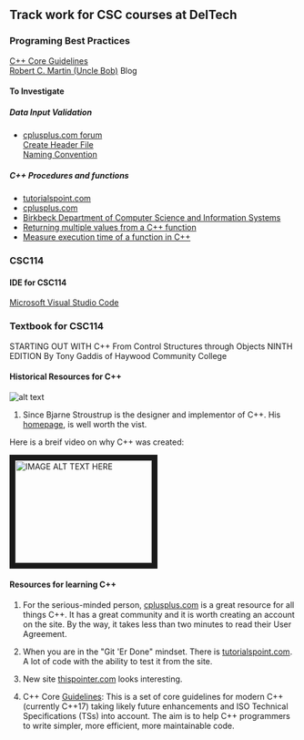 ## Track work for CSC courses at DelTech  

### Programing Best Practices  
[C++ Core Guidelines](https://isocpp.github.io/CppCoreGuidelines/CppCoreGuidelines#Rf-package "C++ Core Guidelines")  
[Robert C. Martin (Uncle Bob)](https://blog.cleancoder.com/ "Uncle Bob")  Blog  

#### To Investigate
##### Data Input Validation  
* [cplusplus.com forum](http://www.cplusplus.com/forum/general/64305/ "cplusplus.com")  
[Create Header File](http://www.cplusplus.com/forum/articles/10627/ "cplusplus.com")  
[Naming Convention](http://manual.gromacs.org/documentation/5.1-current/dev-manual/naming.html "gromacs.org")  
##### C++ Procedures and functions 
* [tutorialspoint.com](https://www.tutorialspoint.com/cplusplus/cpp_functions.htm "tutorialspoint.com")  
* [cplusplus.com](http://www.http://www.cplusplus.com/doc/tutorial/functions/.com/doc/tutorial/functions/ "cplusplus.com")  
* [Birkbeck Department of Computer Science and Information Systems](http://www.dcs.bbk.ac.uk/~roger/cpp/week4.htm "Birkbeck Department of Computer Science and Information Systems")  
* [Returning multiple values from a C++ function](https://www.tutorialspoint.com/returning-multiple-values-from-a-cplusplus-function "tutorialspoint")    
* [Measure execution time of a function in C++](https://www.geeksforgeeks.org/measure-execution-time-function-cpp/ "geeksforgeeks.org")

### CSC114
#### IDE for CSC114  
[Microsoft Visual Studio Code](https://github.com/HNSS-US/IDEs/tree/master/Visual-Studio-Code)  

### Textbook for CSC114  
STARTING OUT WITH C++ From Control Structures through Objects NINTH EDITION By Tony Gaddis of Haywood Community College  

#### Historical Resources for C++
![alt text](http://www.stroustrup.com/xBjarne2018.jpg.pagespeed.ic.OKK5_X_jLu.webp "Bjarne Stroustrup")  

1. Since Bjarne Stroustrup is the designer and implementor of C++. His [homepage](http://www.stroustrup.com/ "Bjarne Stroustrup's homepage"), is well worth the vist.  

Here is a breif video on why C++ was created:  

<a href="http://www.youtube.com/watch?feature=player_embedded&v=JBjjnqG0BP8
" target="_blank"><img src="http://img.youtube.com/vi/JBjjnqG0BP8/0.jpg" 
alt="IMAGE ALT TEXT HERE" width="240" height="180" border="10" /></a>

#### Resources for learning C++
1. For the serious-minded person, [cplusplus.com](http://www.cplusplus.com/ "cplusplus homepage") is a great resource for all things C++.  It has a great community and it is worth creating an account on the site. By the way, it takes less than two minutes to read their User Agreement.

2. When you are in the "Git 'Er Done" mindset. There is [tutorialspoint.com](https://www.tutorialspoint.com/cplusplus/index.htm "tutorialspoint.com"). A lot of code with the ability to test it from the site.

3. New site [thispointer.com](https://thispointer.com/c11-tutorial/ "thispointer.com") looks interesting.

4. C++ Core [Guidelines](https://github.com/isocpp/CppCoreGuidelines/blob/master/CppCoreGuidelines.md#S-abstra): This is a set of core guidelines for modern C++ (currently C++17) taking likely future enhancements and ISO Technical Specifications (TSs) into account. The aim is to help C++ programmers to write simpler, more efficient, more maintainable code.  
